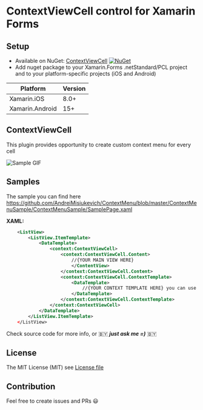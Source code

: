# ContextViewCell control for Xamarin Forms

## Setup
* Available on NuGet: [ContextViewCell](http://www.nuget.org/packages/ContextViewCell) [![NuGet](https://img.shields.io/nuget/v/ContextViewCell.svg?label=NuGet)](https://www.nuget.org/packages/ContextViewCell)
* Add nuget package to your Xamarin.Forms .netStandard/PCL project and to your platform-specific projects (iOS and Android)

|Platform|Version|
| ------------------- | ------------------- |
|Xamarin.iOS|8.0+|
|Xamarin.Android|15+|

## ContextViewCell
This plugin provides opportunity to create custom context menu for every cell

![Sample GIF](https://media.giphy.com/media/pP3bDaKCnu8z1okVNn/giphy.gif)


## Samples
The sample you can find here https://github.com/AndreiMisiukevich/ContextMenu/blob/master/ContextMenuSample/ContextMenuSample/SamplePage.xaml

**XAML:**
```xml
    <ListView>
        <ListView.ItemTemplate>
            <DataTemplate>
                <context:ContextViewCell>
                    <context:ContextViewCell.Content>
                        //{YOUR MAIN VIEW HERE}
                        </ContentView>
                    </context:ContextViewCell.Content>
                    <context:ContextViewCell.ContextTemplate>
                        <DataTemplate>
                            //{YOUR CONTEXT TEMPLATE HERE} you can use DataTemplateSelector too
                        </DataTemplate>
                    </context:ContextViewCell.ContextTemplate>
                </context:ContextViewCell>
            </DataTemplate>
        </ListView.ItemTemplate>
    </ListView>
```

Check source code for more info, or 🇧🇾 ***just ask me =)*** 🇧🇾

## License
The MIT License (MIT) see [License file](LICENSE)

## Contribution
Feel free to create issues and PRs 😃

